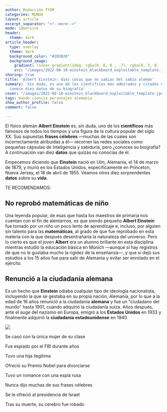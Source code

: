 ```yaml
---
author: Redacción TYSM
categories: MUNDO
layout: article
excerpt_separator: "<!--more-->"
mode: immersive
header:
  theme: dark
article_header:
  type: overlay
  theme: dark
  background_color: "#203028"
  background_image:
    gradient: linear-gradient(1deg, rgba(0, 0, 0 , .7), rgba(8, 3, 8, .9))
    src: "/images/2022-08-18-einstein_blackboard_exploitable_template.jpeg"
sharing: true
title: 'Albert Einstein: diez cosas que no sabías del sabio alemán'
summary: 'Sin duda, es uno de los científicos más admirados y citados en redes sociales:
  conoce diez datos de su biografía'
cover: "/images/2022-08-18-einstein_blackboard_exploitable_template.jpeg"
tags: mundo ciencia personajes alemania
show_author_profile: false
comment: false

---
```

El físico alemán **Albert Einstein** es, sin duda, uno de los **científicos** más famosos de todos los tiempos y una figura de la cultura popular del siglo XX. Sus supuestas **frases célebres** —muchas de las cuales son incorrectamente atribuidas a él— recorren las redes sociales como pequeñas cápsulas de inteligencia y sabiduría, pero ¿conoces su biografía? A continuación van diez **datos** que quizás no conocías de él.

Empecemos diciendo que **Einstein** nació en Ulm, Alemania, el 14 de marzo de 1879, y murió en los Estados Unidos, específicamente en Princeton, Nueva Jersey, el 18 de abril de 1955. Veamos otros diez sorprendentes **datos** sobre su **vida**.

TE RECOMENDAMOS:

## No reprobó matemáticas de niño

Una leyenda popular, de esas que hasta los maestros de primaria nos cuentan con el fin de alentarnos, es que siendo pequeño **Albert Einstein** fue tomado por un niño un poco lento de aprendizaje e, incluso, por alguien sin talento para las **matemáticas**, al grado de que fue reprobado en esta materia con la que después desentrañaría la naturaleza del universo. Pero lo cierto es que el joven **Albert** era un alumno brillante en esta disciplina mientras estudió la educación básica en Múnich —aunque sí hay registros de que no le gustaba mucho la rigidez de la enseñanza—, y que si dejó sus estudios a los 15 años fue para salir de Alemania y evitar ser enrolado en el ejército. 

## Renunció a la ciudadanía alemana

Es un hecho que **Einstein** odiaba cualquier tipo de ideología nacionalista, incluyendo la que se gestaba en su propia nación, Alemania, por lo que a la edad de 16 años renunció a la ciudadanía **alemana** y fue un "ciudadano del mundo" hasta 1901, cuando adquirió la ciudadanía suiza. Años después, ante el auge del nazismo en Europa, emigró a los **Estados Unidos** en 1933 y finalmente adquirió la **ciudadanía estadounidense** en 1940.

![](https://upload.wikimedia.org/wikipedia/commons/b/b2/Albert_Einstein_c1890s.jpg)

Se casó con la única mujer de su clase

Fue espiado por el FBI durante años

Tuvo una hija ilegítima

Ofreció su Premio Nobel para divorciarse

Tuvo un romance con una espía rusa

Nunca dijo muchas de sus frases célebres

Se le ofreció al presidencia de Israel

Tras su muerte, su cerebro fue robado